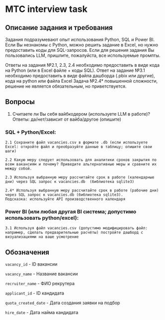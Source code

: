 # MTC interview task

## Описание задания и требования
Задания подразумевают опыт использования Python, SQL и Power BI. Если Вы незнакомы с Python, можно решить задание в Excel, но нужно предоставить коды для SQL-запросов. Если для решения задания Вы пользовались LLM, пришлите, пожалуйста, все используемые промпты.

Ответы на задания №2.1, 2.3, 2.4 необходимо предоставить в виде кода на Python (или в Excel файле + коды SQL). 
Ответ на задание №3.1 необходимо предоставить в виде файла дашборда (.pbix или другие), кода на python или файла Excel
Задача №2.4* повышенной сложности, решение не является обязательным, но приветствуется.

## Вопросы
1. Считаете ли Вы себя вайбкодером (используете LLM в работе)? 
Ответы: да/нет/зависит от вайба/другое (опишите)
 

### SQL + Python/Excel:

    2.1 Сохраните файл vacancies.csv в формате .db (если используете Excel: откройте файл и преобразуйте данные в таблицу; опишите свои шаги)

    2.2 Какую меру следует использовать для аналитики сроков закрытия по всем вакансиям и почему? Приведите альтернативные меры и сравните их между собой.

    2.3 Используя выбранную меру рассчитайте срок в работе (календарные дни) через SQL запрос к vacancies.db  (библиотека sqlite3)

    2.4* Используя выбранную меру рассчитайте срок в работе (рабочие дни) через SQL запрос к vacancies.db (библиотека sqlite3). 
    Подсказка: используйте API производственного календаря

### Power BI (или любая другая BI система; допустимо использовать python/excel):

    3.1 Используя файл vacancies.csv (допустимо модифицировать файл: например, сделать предварительные расчёты) постройте дашборд с визуализациями на ваше усмотрение

## Обозначения

`vacancy_id` - ID вакансии

`vacancy_name` - Название вакансии

`recruiter_name` - ФИО рекрутера

`applicant_id` - ID кандидата

`quota_created_date` - Дата создания заявки на подбор

`hire_date` - Дата найма кандидата